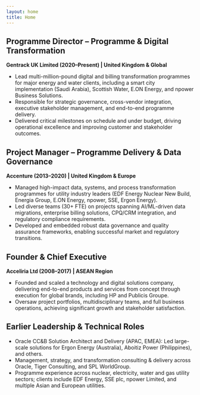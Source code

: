 ```yaml
---
layout: home
title: Home
---
```


## Programme Director – Programme & Digital Transformation
**Gentrack UK Limited (2020–Present) | United Kingdom & Global**

- Lead multi-million-pound digital and billing transformation programmes for major energy and water clients, including a smart city implementation (Saudi Arabia), Scottish Water, E.ON Energy, and npower Business Solutions.
- Responsible for strategic governance, cross-vendor integration, executive stakeholder management, and end-to-end programme delivery.
- Delivered critical milestones on schedule and under budget, driving operational excellence and improving customer and stakeholder outcomes.

## Project Manager – Programme Delivery & Data Governance
**Accenture (2013–2020) | United Kingdom & Europe**

- Managed high-impact data, systems, and process transformation programmes for utility industry leaders (EDF Energy Nuclear New Build, Energia Group, E.ON Energy, npower, SSE, Ergon Energy).
- Led diverse teams (30+ FTE) on projects spanning AI/ML-driven data migrations, enterprise billing solutions, CPQ/CRM integration, and regulatory compliance requirements.
- Developed and embedded robust data governance and quality assurance frameworks, enabling successful market and regulatory transitions.

## Founder & Chief Executive
**Acceliria Ltd (2008–2017) | ASEAN Region**

- Founded and scaled a technology and digital solutions company, delivering end-to-end products and services from concept through execution for global brands, including HP and Publicis Groupe.
- Oversaw project portfolios, multidisciplinary teams, and full business operations, achieving significant growth and stakeholder satisfaction.

## Earlier Leadership & Technical Roles

- Oracle CC&B Solution Architect and Delivery (APAC, EMEA): Led large-scale solutions for Ergon Energy (Australia), Aboitiz Power (Philippines), and others.
- Management, strategy, and transformation consulting & delivery across Oracle, Tiger Consulting, and SPL WorldGroup.
- Programme experience across nuclear, electricity, water and gas utility sectors; clients include EDF Energy, SSE plc, npower Limited, and multiple Asian and European utilities.
